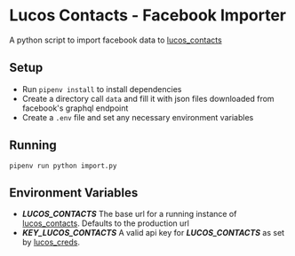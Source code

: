 # Lucos Contacts - Facebook Importer

A python script to import facebook data to [lucos_contacts](https://github.com/lucas42/lucos_contacts)



## Setup

* Run `pipenv install` to install dependencies
* Create a directory call `data` and fill it with json files downloaded from facebook's graphql endpoint
* Create a `.env` file and set any necessary environment variables

## Running
`pipenv run python import.py`

## Environment Variables

* _**LUCOS_CONTACTS**_ The base url for a running instance of [lucos_contacts](https://github.com/lucas42/lucos_contacts).  Defaults to the production url
* _**KEY_LUCOS_CONTACTS**_ A valid api key for _**LUCOS_CONTACTS**_ as set by [lucos_creds](https://github.com/lucas42/lucos_creds).